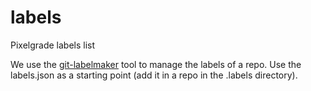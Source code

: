 # labels
Pixelgrade labels list

We use the [git-labelmaker](https://github.com/himynameisdave/git-labelmaker) tool to manage the labels of a repo. Use the labels.json as a starting point (add it in a repo in the .labels directory).
